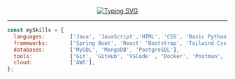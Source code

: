 
<p align="center">
  <a href="https://git.io/typing-svg">
    <img src="https://readme-typing-svg.demolab.com?font=Fira+Code&weight=500&size=22&pause=1000&color=00F700&width=525&height=92&lines=hey+there!+i'm+Abu+Huzaifa;Clean%2C+scalable%2C+and+impactful+software.+;-+it+works;Consistency+beats+talent" alt="Typing SVG" />
  </a>
</p>


------

```javascript
const mySkills = {
  languages:        ['Java', 'JavaScript','HTML', 'CSS', 'Basic Python'],
  frameworks:       ['Spring Boot', 'React' 'Bootstrap', 'Tailwind Css'],
  databases:        ['MySQL', 'MongoDB', 'PostgreSQL'],
  tools:            ['Git', 'GitHub', 'VSCode' , 'Docker', 'Postman', 'IntelliJ IDEA'],
  cloud:            ['AWS'],
};
```
